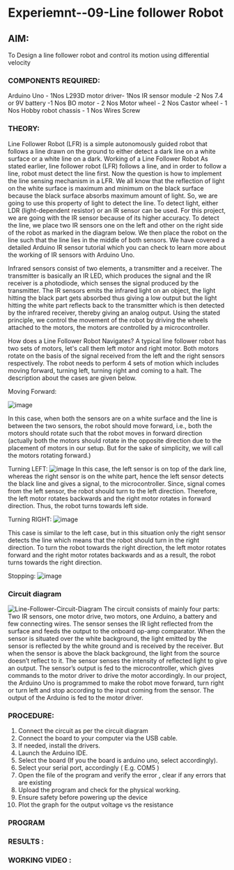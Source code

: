 # Experiemnt--09-Line follower Robot
  

## AIM: 
To Design a line follower robot and control its motion using differential velocity 
 
### COMPONENTS REQUIRED:
 Arduino Uno - 1Nos
L293D motor driver- 1Nos
IR sensor module -2 Nos
7.4 or 9V battery -1 Nos
BO motor - 2 Nos
Motor wheel - 2 Nos
Castor wheel - 1 Nos
Hobby robot chassis - 1 Nos
Wires
Screw


### THEORY: 

 Line Follower Robot (LFR) is a simple autonomously guided robot that follows a line drawn on the ground to either detect a dark line on a white surface or a white line on a dark.
Working of a Line Follower Robot
As stated earlier, line follower robot (LFR) follows a line, and in order to follow a line, robot must detect the line first. Now the question is how to implement the line sensing mechanism in a LFR. We all know that the reflection of light on the white surface is maximum and minimum on the black surface because the black surface absorbs maximum amount of light. So, we are going to use this property of light to detect the line. To detect light, either LDR (light-dependent resistor) or an IR sensor can be used. For this project, we are going with the IR sensor because of its higher accuracy. To detect the line, we place two IR sensors one on the left and other on the right side of the robot as marked in the diagram below. We then place the robot on the line such that the line lies in the middle of both sensors. We have covered a detailed Arduino IR sensor tutorial which you can check to learn more about the working of IR sensors with Arduino Uno.

Infrared sensors consist of two elements, a transmitter and a receiver. The transmitter is basically an IR LED, which produces the signal and the IR receiver is a photodiode, which senses the signal produced by the transmitter. The IR sensors emits the infrared light on an object, the light hitting the black part gets absorbed thus giving a low output but the light hitting the white part reflects back to the transmitter which is then detected by the infrared receiver, thereby giving an analog output. Using the stated principle, we control the movement of the robot by driving the wheels attached to the motors, the motors are controlled by a microcontroller.

How does a Line Follower Robot Navigates?
A typical line follower robot has two sets of motors, let's call them left motor and right motor. Both motors rotate  on the basis of the signal received from the left and the right sensors respectively. The robot needs to perform 4 sets of motion which includes moving forward, turning left, turning right and coming to a halt. The description about the cases are given below.


Moving Forward:

![image](https://user-images.githubusercontent.com/36288975/174259113-a3c52236-17cb-48a8-afad-89557bef5477.png)


In this case, when both the sensors are on a white surface and the line is between the two sensors, the robot should move forward, i.e., both the motors should rotate such that the robot moves in forward direction (actually both the motors should rotate in the opposite direction due to the placement of motors in our setup. But for the sake of simplicity, we will call the motors rotating forward.)

Turning LEFT:
![image](https://user-images.githubusercontent.com/36288975/174259147-883ed76f-a39e-4567-864d-382c719db0c6.png)
In this case, the left sensor is on top of the dark line, whereas the right sensor is on the white part, hence the left sensor detects the black line and gives a signal, to the microcontroller. Since, signal comes from the left sensor, the robot should turn to the left direction. Therefore, the left motor rotates backwards and the right motor rotates in forward direction. Thus, the robot turns towards left side.

Turning RIGHT:
![image](https://user-images.githubusercontent.com/36288975/174259209-31089d55-5c87-4b40-8a7d-aa0600c95ddc.png)


This case is similar to the left case, but in this situation only the right sensor detects the line which means that the robot should turn in the right direction. To turn the robot towards the right direction, the left motor rotates forward and the right motor rotates backwards and as a result, the robot turns towards the right direction.

Stopping:
![image](https://user-images.githubusercontent.com/36288975/174259247-aac8e057-8c8c-41e6-bbcb-ec99b4c6d3b5.png)



### Circuit diagram 

![Line-Follower-Circuit-Diagram](https://user-images.githubusercontent.com/36288975/174259316-3af25033-ecff-4962-b953-6fe85c13c62f.png)
The circuit consists of mainly four parts: Two IR sensors, one motor drive, two motors, one Arduino, a battery and few connecting wires. The sensor senses the IR light reflected from the surface and feeds the output to the onboard op-amp comparator. When the sensor is situated over the white background, the light emitted by the sensor is reflected by the white ground and is received by the receiver. But when the sensor is above the black background, the light from the source doesn’t reflect to it. The sensor senses the intensity of reflected light to give an output. The sensor’s output is fed to the microcontroller, which gives commands to the motor driver to drive the motor accordingly. In our project, the Arduino Uno is programmed to make the robot move forward, turn right or turn left and stop according to the input coming from the sensor. The output of the Arduino is fed to the motor driver.


### PROCEDURE:
1.	Connect the circuit as per the circuit diagram 
2.	Connect the board to your computer via the USB cable.
3.	If needed, install the drivers.
4.	Launch the Arduino IDE.
5.	Select the board (If you the board is arduino uno, select accordingly).
6.	Select your serial port, accordingly ( E.g. COM5 )
7.	Open the file of the program  and verify the error , clear if any errors that are existing 
8.	Upload the program and check for the physical working. 
9.	Ensure safety before powering up the device 
10.	Plot the graph for the output voltage vs the resistance 


### PROGRAM 
 
 
 
 
 
 
 
 
 
 
 
 
 
 
 
 
 
 
 
 

 
 














### RESULTS : 
### WORKING VIDEO  :




